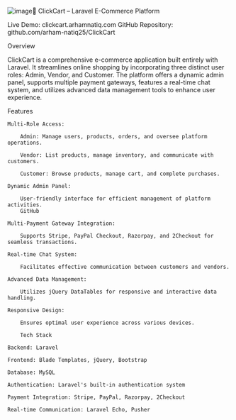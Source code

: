 ![image](https://github.com/user-attachments/assets/93990e63-a41e-4ed2-ab39-327339d0d2f3)🛒 ClickCart – Laravel E-Commerce Platform

Live Demo: clickcart.arhamnatiq.com
GitHub Repository: github.com/arham-natiq25/ClickCart

Overview

ClickCart is a comprehensive e-commerce application built entirely with Laravel. It streamlines online shopping by incorporating three distinct user roles: Admin, Vendor, and Customer. The platform offers a dynamic admin panel, supports multiple payment gateways, features a real-time chat system, and utilizes advanced data management tools to enhance user experience.

 Features

    Multi-Role Access:

        Admin: Manage users, products, orders, and oversee platform operations.

        Vendor: List products, manage inventory, and communicate with customers.

        Customer: Browse products, manage cart, and complete purchases.​

    Dynamic Admin Panel:

        User-friendly interface for efficient management of platform activities.​
        GitHub

    Multi-Payment Gateway Integration:

        Supports Stripe, PayPal Checkout, Razorpay, and 2Checkout for seamless transactions.​

    Real-time Chat System:

        Facilitates effective communication between customers and vendors.​

    Advanced Data Management:

        Utilizes jQuery DataTables for responsive and interactive data handling.​

    Responsive Design:

        Ensures optimal user experience across various devices.

        Tech Stack

    Backend: Laravel

    Frontend: Blade Templates, jQuery, Bootstrap

    Database: MySQL

    Authentication: Laravel's built-in authentication system

    Payment Integration: Stripe, PayPal, Razorpay, 2Checkout

    Real-time Communication: Laravel Echo, Pusher


    
